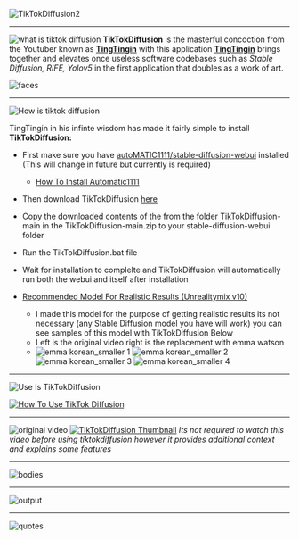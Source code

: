 ![TikTokDiffusion2](https://user-images.githubusercontent.com/36141041/218231182-1c9562f7-4f4e-4a18-b19e-70543619c0a1.png)

---

![what is tiktok diffusion](https://user-images.githubusercontent.com/36141041/218207256-898805d8-4585-44a9-a9da-3e114ff7fd04.png)
**TikTokDiffusion** is the masterful concoction from the Youtuber known as [**TingTingin**](https://www.youtube.com/tingtingin) with this application [**TingTingin**](https://www.youtube.com/tingtingin) brings together and elevates once useless software codebases such as *Stable Diffusion, RIFE, Yolov5* in the first application that doubles as a work of art.

![faces](https://user-images.githubusercontent.com/36141041/218229029-c1df7fc5-09f2-4e27-9cfb-f98757686f00.gif)

---
![How is tiktok diffusion](https://user-images.githubusercontent.com/36141041/218224228-aabfecfb-5067-43f1-a878-02d9e8508b66.png)

TingTingin in his infinte wisdom has made it fairly simple to install **TikTokDiffusion:**

- First make sure you have [autoMATIC1111/stable-diffusion-webui](https://github.com/AUTOMATIC1111/stable-diffusion-webui) installed (This will change in future but currently is required)
  - [How To Install Automatic1111](https://www.youtube.com/watch?v=eU9D7PyE4iM)
 
- Then download TikTokDiffusion [here](https://github.com/TingTingin/TikTokDiffusion/archive/refs/heads/main.zip)
- Copy the downloaded contents of the from the folder TikTokDiffusion-main in the TikTokDiffusion-main.zip to your stable-diffusion-webui folder
- Run the TikTokDiffusion.bat file
- Wait for installation to complelte and TikTokDiffusion will automatically run both the webui and itself after installation
- [Recommended Model For Realistic Results (Unrealitymix v10)](https://civitai.com/models/12967/unrealitymix-v10)
  - I made this model for the purpose of getting realistic results its not necessary (any Stable Diffusion model you have will work) you can see samples of this model with TikTokDiffusion Below
  - Left is the original video right is the replacement with emma watson
   - ![emma korean_smaller 1](https://user-images.githubusercontent.com/36141041/221387413-4bbf98ce-57ac-4e4b-bd3d-b99fc0f1497b.gif)
![emma korean_smaller 2](https://user-images.githubusercontent.com/36141041/221387417-0b3dc844-ac15-437a-a945-bf29a5dd60f5.gif)
![emma korean_smaller 3](https://user-images.githubusercontent.com/36141041/221387419-3c02827c-0b43-43fc-a7b4-36333c422023.gif)
![emma korean_smaller 4](https://user-images.githubusercontent.com/36141041/221387572-c0db7dad-d66e-48f4-9f34-e3239b88de7b.gif)

---

![Use Is TikTokDiffusion](https://user-images.githubusercontent.com/36141041/221386875-e30f4171-293d-470f-a9d8-2de8a7c4ab68.png)

[![How To Use TikTok Diffusion](https://img.youtube.com/vi/Z55NZgxj9_0/maxresdefault.jpg)](https://www.youtube.com/watch?v=Z55NZgxj9_0)

---
![original video](https://user-images.githubusercontent.com/36141041/221386860-a7640acc-2263-48e8-b3ff-9d08ca21858c.png)
[![TikTokDiffusion Thumbnail](https://user-images.githubusercontent.com/36141041/221386897-16d11f59-024a-4ff7-bc54-740b21067204.png)](https://youtu.be/e7COUVQXx08)
*Its not required to watch this video before using tiktokdiffusion however it provides additional context and explains some features*

---

![bodies](https://user-images.githubusercontent.com/36141041/218229805-fe796780-867d-4fd0-be24-a398461cefd9.gif)

---
![output](https://user-images.githubusercontent.com/36141041/218227871-dac23658-4798-44bb-a9ec-052ca9ec3acb.gif)

---

![quotes](https://user-images.githubusercontent.com/36141041/218223544-9ac70866-5261-4cc3-b242-5168ee7c26c2.png)

